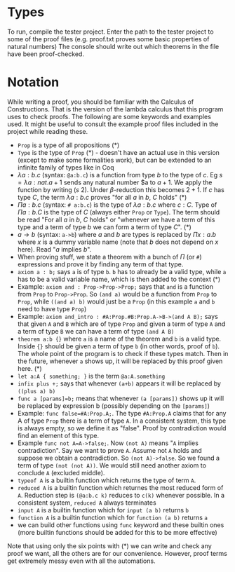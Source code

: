 # Types
To run, compile the tester project.
Enter the path to the tester project to some of the proof files (e.g. proof.txt proves some basic properties of natural numbers)
The console should write out which theorems in the file have been proof-checked.

# Notation
While writing a proof, you should be familiar with the Calculus of Constructions. That is the version of the lambda calculus that this program uses to check proofs.
The following are some keywords and examples used. It might be useful to consult the example proof files included in the project while reading these.
- `Prop` is a type of all propositions $(*)$
- `Type` is the type of `Prop` $(*)$ - doesn't have an actual use in this version (except to make some formalities work), but can be extended to an infinite family of types like in Coq
- $\lambda a:b.c$ (syntax: `@a:b.c`) is a function from type $b$ to the type of $c$. Eg $s=\lambda a:nat.a+1$ sends any natural number $a to $a+1$. We apply the function by writing $(s\ 2)$. Under $\beta$-reduction this becomes $2+1$. If $c$ has type $C$, the term $\lambda a:b.c$ proves "for all $a$ in $b$, $C$ holds" $(*)$
- $\Pi a:b.c$ (syntax: `# a:b.c`) is the type of $\lambda a:b.c$ where $c:C$. Type of $\Pi a:b.C$ is the type of $C$ (always either `Prop` or `Type`). The term should be read "For all $a$ in $b$, $C$ holds" or "whenever we have a term of this type and a term of type $b$ we can form a term of type $C$". $(*)$
- $a\rightarrow b$ (syntax: `a->b`) where $a$ and $b$ are types is replaced by $\Pi x:a.b$ where $x$ is a dummy variable name (note that $b$ does not depend on $x$ here). Read "$a$ implies $b$".
- When proving stuff, we state a theorem with a bunch of $\Pi$ (or `#`) expressions and prove it by finding any term of that type.
- `axiom a : b;` says `a` is of type `b`. `b` has to already be a valid type, while `a` has to be a valid variable name, which is then added to the context $(*)$
- Example: `axiom and : Prop->Prop->Prop;` says that `and` is a function from `Prop` to `Prop->Prop`. So `(and a)` would be a function from `Prop` to `Prop`, while `((and a) b)` would just be a `Prop` (in this example `a` and `b` need to have type `Prop`)
- Example: `axiom and_intro : #A:Prop.#B:Prop.A->B->(and A B);` says that given `A` and `B` which are of type `Prop` and given a term of type `A` and a term of type `B` we can have a term of type `(and A B)`
- `theorem a:b {}` where `a` is a name of the theorem and `b` is a valid type. Inside `{}` should be given a term of type `b` (in other words, proof of `b`). The whole point of the program is to check if these types match. Then in the future, whenever `a` shows up, it will be replaced by this proof given here. $(*)$
- `let a:A { something; }` is the term `@a:A.something`
- `infix plus +;` says that whenever `(a+b)` appears it will be replaced by `((plus a) b)`
- `func a [params]=b;` means that whenever `(a [params])` shows up it will be replaced by expression b (possibly depending on the `[params]`)
- Example: `func false=#A:Prop.A;`. The type `#A:Prop.A` claims that for any A of type `Prop` there is a term of type `A`. In a consistent system, this type is always empty, so we define it as "false". Proof by contradiction would find an element of this type.
- Example `func not A=A->false;`. Now `(not A)` means "`A` implies contradiction". Say we want to prove `A`. Assume not `A` holds and suppose we obtain a contradiction. So `(not A)->false`. So we found a term of type `(not (not A))`. We would still need another axiom to conclude `A` (excluded middle).
- `typeof A` is a builtin function which returns the type of term `A`.
- `reduced A` is a builtin function which returnes the most reduced form of `A`. Reduction step is `(@a:b.c k)` reduces to `c(k)` whenever possible. In a consistent system, `reduced A` always terminates
- `input A` is a builtin function which for `input (a b)` returns `b`
- `function A` is a builtin function which for `function (a b)` returns `a`
- we can build other functions using `func` keyword and these builtin ones (more builtin functions should be added for this to be more effective)

Note that using only the six points with $(*)$ we can write and check any proof we want, all the others are for our convenience. However, proof terms get extremely messy even with all the automations.
